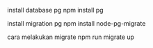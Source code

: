 install database pg
npm install pg

install migration pg
npm install node-pg-migrate


cara melakukan migrate
npm run migrate up
